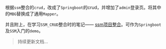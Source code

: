 根据`ssm`整合的`crud`，改成了`Springboot`的crud，并增加了`admin`登录页。将其中的`MBG`替换成了通用`Mapper`。

并且附上，在学习`SSM_CRUD`整合时的笔记—— [ssm项目整合](./SSM框架的整合项目.md)。可作为`Springboot`及`SSM`入门的`demo`。

> 持续更新文档...

